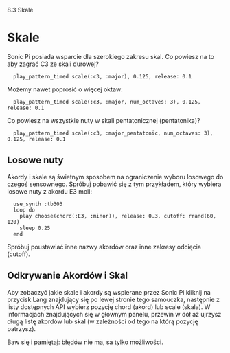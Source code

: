 8.3 Skale

# Skale

Sonic Pi posiada wsparcie dla szerokiego zakresu skal. 
Co powiesz na to aby zagrać C3 ze skali durowej?

```
  play_pattern_timed scale(:c3, :major), 0.125, release: 0.1
```

Możemy nawet poprosić o więcej oktaw:

```
  play_pattern_timed scale(:c3, :major, num_octaves: 3), 0.125, release: 0.1
```

Co powiesz na wszystkie nuty w skali pentatonicznej (pentatonika)?

```
  play_pattern_timed scale(:c3, :major_pentatonic, num_octaves: 3), 0.125, release: 0.1
```

## Losowe nuty

Akordy i skale są świetnym sposobem na ograniczenie wyboru losowego do 
czegoś sensownego. Spróbuj pobawić się z tym przykładem, który wybiera 
losowe nuty z akordu E3 moll:

```
  use_synth :tb303
  loop do
    play choose(chord(:E3, :minor)), release: 0.3, cutoff: rrand(60, 120)
    sleep 0.25
  end
```

Spróbuj poustawiać inne nazwy akordów oraz inne zakresy odcięcia (cutoff).

## Odkrywanie Akordów i Skal

Aby zobaczyć jakie skale i akordy są wspierane przez Sonic Pi kliknij 
na przycisk Lang znajdujący się po lewej stronie tego samouczka, 
następnie z listy dostępnych API wybierz pozycję chord (akord) 
lub scale (skala). W informacjach znajdujących się w głównym panelu, 
przewiń w dół aż ujrzysz długą listę akordów lub skal (w zależności 
od tego na którą pozycję patrzysz).

Baw się i pamiętaj: błędów nie ma, sa tylko możliwości.
